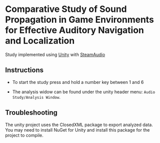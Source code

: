 # Comparative Study of Sound Propagation in Game Environments for Effective Auditory Navigation and Localization

Study implemented using [Unity](https://unity.com/) with [SteamAudio](https://github.com/ValveSoftware/steam-audio)

## Instructions

- To start the study press and hold a number key between 1 and 6

- The analysis widow can be found under the unity header menu: `Audio Study/Analysis Window`.

## Troubleshooting

The unity project uses the ClosedXML package to export analyzed data. 
You may need to install NuGet for Unity and install this package for the project to compile.